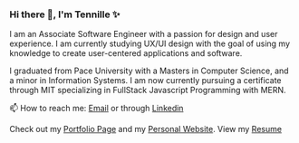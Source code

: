 ### Hi there 👋, I'm Tennille ✨


I am an Associate Software Engineer with a passion for design and user experience.  I am currently studying UX/UI design with the goal of using my knowledge to create user-centered applications and software.

I graduated from Pace University with a Masters in Computer Science, and a minor in Information Systems. I am now currently pursuing a certificate through MIT specializing in FullStack Javascript Programming with MERN. 

📫 How to reach me: [Email](mailto:tennwilliams917@gmail.com) or through [Linkedin](https://www.linkedin.com/in/tennille-williams-bk917/)

Check out my [Portfolio Page](https://tennwilliams.github.io/TennWilliams/) and my [Personal Website](https://tennwilliams.github.io/TennilleWilliams/).  View my [Resume](https://github.com/TennWilliams/TennWilliams/files/11174282/Tennille_Williams.pdf)


<!--
**TennWilliams/TennWilliams** is a ✨ _special_ ✨ repository because its `README.md` (this file) appears on your GitHub profile.

Here are some ideas to get you started:

- 🔭 I’m currently working on ...
- 🌱 I’m currently learning ...
- 👯 I’m looking to collaborate on ...
- 🤔 I’m looking for help with ...
- 💬 Ask me about ...
- 📫 How to reach me: ...
- 😄 Pronouns: ...
- ⚡ Fun fact: ...
-->
